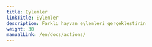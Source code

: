 ```yaml
---
title: Eylemler
linkTitle: Eylemler
description: Farklı hayvan eylemleri gerçekleştirin
weight: 30
manualLink: /en/docs/actions/
---
```

<script>
  window.location.href = "/en/docs/actions/";
</script>
